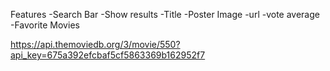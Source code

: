 Features 
-Search Bar
-Show results
  -Title
  -Poster Image
  -url
  -vote average
-Favorite Movies



https://api.themoviedb.org/3/movie/550?api_key=675a392efcbaf5cf5863369b162952f7

